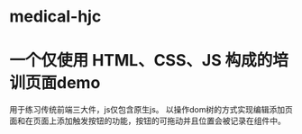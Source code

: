 # medical-hjc

# 一个仅使用 HTML、CSS、JS 构成的培训页面demo

用于练习传统前端三大件，js仅包含原生js。
以操作dom树的方式实现编辑添加页面和在页面上添加触发按钮的功能，按钮的可拖动并且位置会被记录在组件中。
